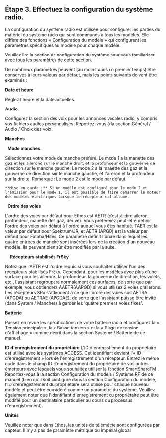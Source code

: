 ## Étape 3. Effectuez la configuration du système radio.

La configuration du système radio est utilisée pour configurer les parties du matériel du système radio qui sont communes à tous les modèles. Elle diffère des fonctions « Configuration du modèle » qui configurent les paramètres spécifiques au modèle pour chaque modèle.

Veuillez lire la section de configuration du système pour vous familiariser avec tous les paramètres de cette section.

De nombreux paramètres peuvent (au moins dans un premier temps) être conservés à leurs valeurs par défaut, mais les points suivants doivent être examinés :

**Date et heure**

Réglez l'heure et la date actuelles.

**Audio**

Configurez la section des voix pour les annonces vocales radio, y compris vos fichiers audios personnalisés. Reportez-vous à la section Général / Audio / Choix des voix.

**Manches**

&nbsp;&nbsp;**Mode manches**

Sélectionnez votre mode de manche préféré. Le mode 1 a la manette des gaz et les ailerons sur le manche droit, et la profondeur et la gouverne de direction sur le manche gauche. Le mode 2 a la manette des gaz et la gouverne de direction sur le manche gauche, et l'aileron et la profondeur sur la droite. Remarque : Le mode 2 est le mode par défaut.

    **Mise en garde !** Si un modèle est configuré pour le mode 2 et l'émission pour le mode 1, il est possible de faire démarrer le moteur des modèles électriques lorsque le récepteur est allumé.

&nbsp;&nbsp;**Ordre des voies**

L'ordre des voies par défaut pour Ethos est AETR (c'est-à-dire aileron, profondeur, manette des gaz, dérive). Vous préférerez peut-être définir l'ordre des voies par défaut à l'ordre auquel vous êtes habitué. TAER est la valeur par défaut pour Spektrum/JR, et AETR (APGD) est la valeur par défaut pour Futaba/Hitec. Ce paramètre définit l'ordre dans lequel les quatre entrées de manche sont insérées lors de la création d'un nouveau modèle. Ils peuvent bien sûr être modifiés par la suite.

&nbsp;&nbsp;&nbsp;&nbsp;**Récepteurs stabilisés FrSky**

Notez que l'AETR est l'ordre requis si vous souhaitez utiliser l'un des récepteurs stabilisés FrSky. Cependant, pour les modèles avec plus d'une surface pour les ailerons, la profondeur, la gouverne de direction, les volets, etc., l'assistant regroupera normalement ces surfaces, de sorte que par exemple, vous obtiendrez AAETR(AAPGD) si vous utilisez 2 voies d'ailerons.
Les récepteurs SRx s'attendent à ce que l'ordre des voies soit AETRA (APGDA) ou AETRAE (APGDAE), de sorte que l'assistant puisse être invité (dans System / Manches) à garder les 'quatre premiers voies fixes'.

**Batterie**

Passez en revue les spécifications de votre batterie radio et configurez la « Tension principale », la « Basse tension » et la « Plage de tension d'affichage » comme décrit dans la section Système / Batterie de ce manuel.

**ID d'enregistrement du propriétaire**
L'ID d'enregistrement du propriétaire est utilisé avec les systèmes ACCESS. Cet identifiant devient l'« ID d'enregistrement » lors de l'enregistrement d'un récepteur. Entrez le même code dans le champ ID d'enregistrement du propriétaire de vos autres émetteurs avec lesquels vous souhaitez utiliser la fonction SmartShareTM . Reportez-vous à la section Configuration du modèle / Système RF de ce manuel (bien qu'il soit configuré dans la section Configuration du modèle, l'ID d'enregistrement du propriétaire sera utilisé pour chaque nouveau modèle et peut être considéré comme un paramètre du système. Veuillez également noter que l'identifiant d'enregistrement du propriétaire peut être modifié pour un destinataire particulier au cours du processus d'enregistrement).

**Unités**

Veuillez noter que dans Ethos, les unités de télémétrie sont configurées par capteur. Il n'y a pas de paramètre métrique ou impérial global